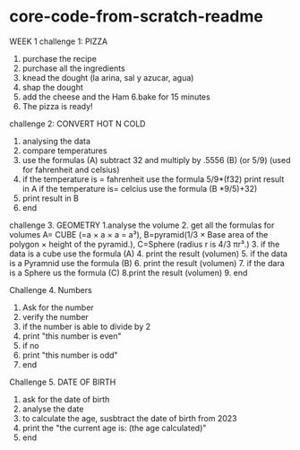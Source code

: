# core-code-from-scratch-readme
WEEK 1 
challenge 1: PIZZA
1. purchase the recipe
2. purchase all the ingredients
3. knead the dought (la arina, sal y azucar, agua)
4. shap the dought
5. add the cheese and the Ham
6.bake for 15 minutes 
5. The pizza is ready!

challenge 2: CONVERT HOT N COLD
1. analysing the data
2. compare temperatures
3. use the formulas (A) subtract 32 and multiply by .5556 (B) (or 5/9) (used for fahrenheit and celsius)
4. if the temperature is = fahrenheit use the formula 5/9*(f32)
print result in A
if the temperature is= celcius use the formula (B *9/5)+32)
5. print result in B
6. end

challenge 3. GEOMETRY
1.analyse the volume 
2. get all the formulas for volumes A= CUBE (=a × a × a = a³), B=pyramid(1/3 × Base area of the polygon × height of the pyramid.), C=Sphere (radius r is 4/3 πr³.)
3. if the data is a cube use the formula (A)
4. print the result (volumen)
5. if the data is a Pyramnid use the formula (B)
6. print the result (volumen)
7. if the dara is a Sphere us the formula (C)
8.print the result (volumen)
9. end

Challenge 4. Numbers
1. Ask for the number 
2. verify the number 
3. if the number is able to divide by 2 
4. print "this number is even"
5. if no 
6. print "this number is odd"
7. end

Challenge 5. DATE OF BIRTH
1. ask for the date of birth
2. analyse the date
3. to calculate the age, susbtract the date of birth from 2023
4. print the "the current age is: (the age calculated)" 
5. end
